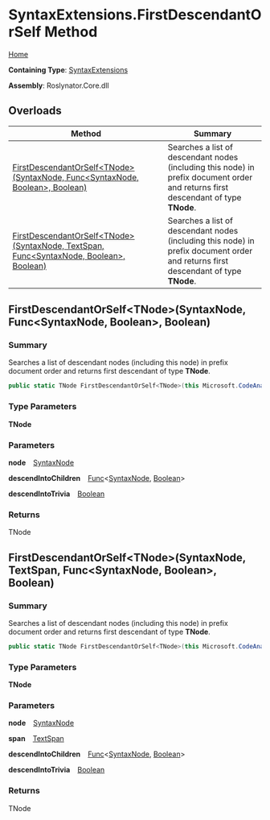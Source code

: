 # SyntaxExtensions\.FirstDescendantOrSelf Method

[Home](../../../README.md)

**Containing Type**: [SyntaxExtensions](../README.md)

**Assembly**: Roslynator\.Core\.dll

## Overloads

| Method | Summary |
| ------ | ------- |
| [FirstDescendantOrSelf\<TNode>(SyntaxNode, Func\<SyntaxNode, Boolean>, Boolean)](#Roslynator_SyntaxExtensions_FirstDescendantOrSelf__1_Microsoft_CodeAnalysis_SyntaxNode_System_Func_Microsoft_CodeAnalysis_SyntaxNode_System_Boolean__System_Boolean_) | Searches a list of descendant nodes \(including this node\) in prefix document order and returns first descendant of type **TNode**\. |
| [FirstDescendantOrSelf\<TNode>(SyntaxNode, TextSpan, Func\<SyntaxNode, Boolean>, Boolean)](#Roslynator_SyntaxExtensions_FirstDescendantOrSelf__1_Microsoft_CodeAnalysis_SyntaxNode_Microsoft_CodeAnalysis_Text_TextSpan_System_Func_Microsoft_CodeAnalysis_SyntaxNode_System_Boolean__System_Boolean_) | Searches a list of descendant nodes \(including this node\) in prefix document order and returns first descendant of type **TNode**\. |

## FirstDescendantOrSelf\<TNode>\(SyntaxNode, Func\<SyntaxNode, Boolean>, Boolean\) <a name="Roslynator_SyntaxExtensions_FirstDescendantOrSelf__1_Microsoft_CodeAnalysis_SyntaxNode_System_Func_Microsoft_CodeAnalysis_SyntaxNode_System_Boolean__System_Boolean_"></a>

### Summary

Searches a list of descendant nodes \(including this node\) in prefix document order and returns first descendant of type **TNode**\.

```csharp
public static TNode FirstDescendantOrSelf<TNode>(this Microsoft.CodeAnalysis.SyntaxNode node, Func<Microsoft.CodeAnalysis.SyntaxNode, bool> descendIntoChildren = null, bool descendIntoTrivia = false) where TNode : Microsoft.CodeAnalysis.SyntaxNode
```

### Type Parameters

**TNode**

### Parameters

**node** &ensp; [SyntaxNode](https://docs.microsoft.com/en-us/dotnet/api/microsoft.codeanalysis.syntaxnode)

**descendIntoChildren** &ensp; [Func](https://docs.microsoft.com/en-us/dotnet/api/system.func-2)\<[SyntaxNode](https://docs.microsoft.com/en-us/dotnet/api/microsoft.codeanalysis.syntaxnode), [Boolean](https://docs.microsoft.com/en-us/dotnet/api/system.boolean)>

**descendIntoTrivia** &ensp; [Boolean](https://docs.microsoft.com/en-us/dotnet/api/system.boolean)

### Returns

TNode

## FirstDescendantOrSelf\<TNode>\(SyntaxNode, TextSpan, Func\<SyntaxNode, Boolean>, Boolean\) <a name="Roslynator_SyntaxExtensions_FirstDescendantOrSelf__1_Microsoft_CodeAnalysis_SyntaxNode_Microsoft_CodeAnalysis_Text_TextSpan_System_Func_Microsoft_CodeAnalysis_SyntaxNode_System_Boolean__System_Boolean_"></a>

### Summary

Searches a list of descendant nodes \(including this node\) in prefix document order and returns first descendant of type **TNode**\.

```csharp
public static TNode FirstDescendantOrSelf<TNode>(this Microsoft.CodeAnalysis.SyntaxNode node, Microsoft.CodeAnalysis.Text.TextSpan span, Func<Microsoft.CodeAnalysis.SyntaxNode, bool> descendIntoChildren = null, bool descendIntoTrivia = false) where TNode : Microsoft.CodeAnalysis.SyntaxNode
```

### Type Parameters

**TNode**

### Parameters

**node** &ensp; [SyntaxNode](https://docs.microsoft.com/en-us/dotnet/api/microsoft.codeanalysis.syntaxnode)

**span** &ensp; [TextSpan](https://docs.microsoft.com/en-us/dotnet/api/microsoft.codeanalysis.text.textspan)

**descendIntoChildren** &ensp; [Func](https://docs.microsoft.com/en-us/dotnet/api/system.func-2)\<[SyntaxNode](https://docs.microsoft.com/en-us/dotnet/api/microsoft.codeanalysis.syntaxnode), [Boolean](https://docs.microsoft.com/en-us/dotnet/api/system.boolean)>

**descendIntoTrivia** &ensp; [Boolean](https://docs.microsoft.com/en-us/dotnet/api/system.boolean)

### Returns

TNode

